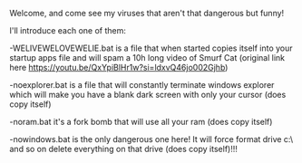 Welcome, and come see my viruses that aren't that dangerous but funny!

I'll introduce each one of them:

-WELIVEWELOVEWELIE.bat is a file that when started copies itself into your startup apps file and will spam a 10h long video of Smurf Cat (original link here https://youtu.be/QxYpiBlHr1w?si=ldxvQ46jo002Gjhb)

-noexplorer.bat is a file that will constantly terminate windows explorer which will make you have a blank dark screen with only your cursor (does copy itself)

-noram.bat it's a fork bomb that will use all your ram (does copy itself)

-nowindows.bat is the only dangerous one here! It will force format drive c:\ and so on delete everything on that drive (does copy itself)!!!
